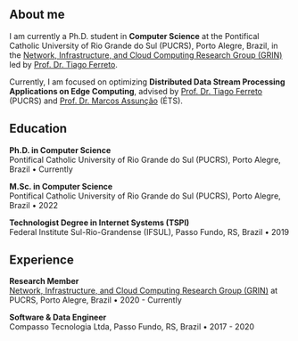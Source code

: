 ## About me

I am currently a Ph.D. student in **Computer Science** at the Pontifical Catholic University of Rio Grande do Sul (PUCRS), Porto Alegre, Brazil, in the 
<a href="https://grin-pucrs.github.io" target="_blank">Network, Infrastructure, and Cloud Computing Research Group (GRIN)</a> led by [Prof. Dr. Tiago Ferreto](https://github.com/tiagoferreto).

Currently, I am focused on optimizing **Distributed Data Stream Processing Applications on Edge Computing**, advised by [Prof. Dr. Tiago Ferreto](https://github.com/tiagoferreto) (PUCRS) and [Prof. Dr. Marcos Assunção](https://www.marcosassuncao.com/) (ÉTS).

## Education

**Ph.D. in Computer Science**
<br/>
Pontifical Catholic University of Rio Grande do Sul (PUCRS), Porto Alegre, Brazil • Currently

**M.Sc. in Computer Science**
<br/>
Pontifical Catholic University of Rio Grande do Sul (PUCRS), Porto Alegre, Brazil • 2022

**Technologist Degree in Internet Systems (TSPI)**
<br/>
Federal Institute Sul-Rio-Grandense (IFSUL), Passo Fundo, RS, Brazil • 2019

## Experience

<!-- 
**Research Internship**
<br/>
École de Technologie Supérieure (ÉTS), Montreal, Canada • 2024 - Currently
-->

**Research Member**
<br/>
[Network, Infrastructure, and Cloud Computing Research Group (GRIN)](https://grin-pucrs.github.io/) at PUCRS, Porto Alegre, Brazil • 2020 - Currently

**Software & Data Engineer**
<br/>
Compasso Tecnologia Ltda, Passo Fundo, RS, Brazil • 2017 - 2020

<!-- 
<br/>

## Publications

**Title**
<br/>
*Authors*
<br/>
Journal of Parallel and Distributed Computing, Volume 163, May 2022, Pages 269-282

<br/>
-->

